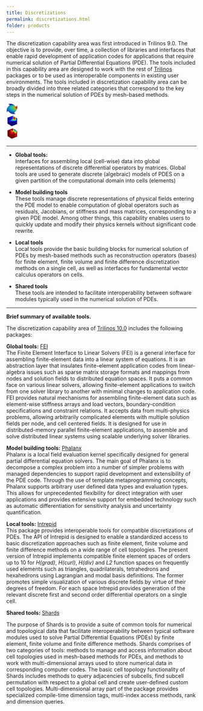 ```yaml
---
title: Discretizations
permalink: discretizations.html
folder: products
---
```


The discretization capability area was first introduced in Trilinos 9.0\. The objective is to provide, over time, a collection of libraries and interfaces that enable rapid development of application codes for applications that require numerical solution of Partial Differential Equations (PDE). The tools included in this capability area are designed to work with the rest of [Trilinos](http://trilinos.github.io/ "Trilinos Home Page") packages or to be used as interoperable components in existing user environments. The tools included in discretization capability area can be broadly divided into three related categories that correspond to the key steps in the numerical solution of PDEs by mesh-based methods.

<div class="row">
    <div class="col-sm-4">
        <img border="0" alt="Trilinos Team" src="images/Ninja_Hcurl_40_approx.jpg" width="30" height="30">
    </div>
    <div class="col-sm-4">
        <img border="0" alt="Trilinos Team" src="images/hcurl_approx_y.jpg" width="30" height="30">
    </div>
    <div class="col-sm-4">
        <img border="0" alt="Trilinos Team" src="images/hdiv_approx_x.jpg" width="30" height="30">
    </div>
</div>

* * *

*   **Global tools:**  
    Interfaces for assembling local (cell-wise) data into global representations of discrete differential operators by matrices. Global tools are used to generate discrete (algebraic) models of PDES on a given partition of the computational domain into cells (elements)

*   **Model building tools**  
    These tools manage discrete representations of physical fields entering the PDE model to enable computation of global operators such as residuals, Jacobians, or stiffness and mass matrices, corresponding to a given PDE model. Among other things, this capability enables users to quickly update and modify their physics kernels without significant code rewrite.

*   **Local tools**  
    Local tools provide the basic building blocks for numerical solution of PDEs by mesh-based methods such as reconstruction operators (bases) for finite element, finite volume and finite difference discretization methods on a single cell, as well as interfaces for fundamental vector calculus operators on cells.

*   **Shared tools**  
    These tools are intended to facilitate interoperability between software modules typically used in the numerical solution of PDEs.

* * *

**Brief summary of available tools.**

The discretization capability area of [Trilinos 10.0](http://trilinos.github.io/ "Trilinos Home Page") includes the following packages:

**Global tools:** [FEI](fei.html)  
The Finite Element Interface to Linear Solvers (FEI) is a general interface for assembling finite-element data into a linear system of equations. It is an abstraction layer that insulates finite-element application codes from linear-algebra issues such as sparse matrix storage formats and mappings from nodes and solution fields to distributed equation spaces. It puts a common face on various linear solvers, allowing finite-element applications to switch from one solver library to another with minimal changes to application code. FEI provides natural mechanisms for assembling finite-element data such as element-wise stiffness arrays and load vectors, boundary-condition specifications and constraint relations. It accepts data from multi-physics problems, allowing arbitrarily complicated elements with multiple solution fields per node, and cell centered fields. It is designed for use in distributed-memory parallel finite-element applications, to assemble and solve distributed linear systems using scalable underlying solver libraries.

**Model building tools:** [Phalanx](phalanx.html)  
Phalanx is a local field evaluation kernel specifically designed for general partial differential equation solvers. The main goal of Phalanx is to decompose a complex problem into a number of simpler problems with managed dependencies to support rapid development and extensibility of the PDE code. Through the use of template metaprogramming concepts, Phalanx supports arbitrary user defined data types and evaluation types. This allows for unprecedented flexibility for direct integration with user applications and provides extensive support for embedded technology such as automatic differentiation for sensitivity analysis and uncertainty quantification.

**Local tools:** [Intrepid](intrepid.html)  
This package provides interoperable tools for compatible discretizations of PDEs. The API of Intrepid is designed to enable a standardized access to basic discretization approaches such as finite element, finite volume and finite difference methods on a wide range of cell topologies. The present version of Intrepid implements compatible finite element spaces of orders up to 10 for _H(grad)_, _H(curl)_, _H(div)_ and _L2_ function spaces on frequently used elements such as triangles, quadrilaterals, tetrahedrons and hexahedrons using Lagrangian and modal basis definitions. The former promotes simple visualization of various discrete fields by virtue of their degrees of freedom. For each space Intrepid provides generation of the relevant discrete first and second order differential operators on a single cell.

**Shared tools:** [Shards](shards.html)

The purpose of Shards is to provide a suite of common tools for numerical and topological data that facilitate interoperability between typical software modules used to solve Partial Differential Equations (PDEs) by finite element, finite volume and finite difference methods. Shards comprises of two categories of tools: methods to manage and access information about cell topologies used in mesh-based methods for PDEs, and methods to work with multi-dimensional arrays used to store numerical data in corresponding computer codes. The basic cell topology functionality of Shards includes methods to query adjacencies of subcells, find subcell permutation with respect to a global cell and create user-defined custom cell topologies. Multi-dimensional array part of the package provides specialized compile-time dimension tags, multi-index access methods, rank and dimension queries.